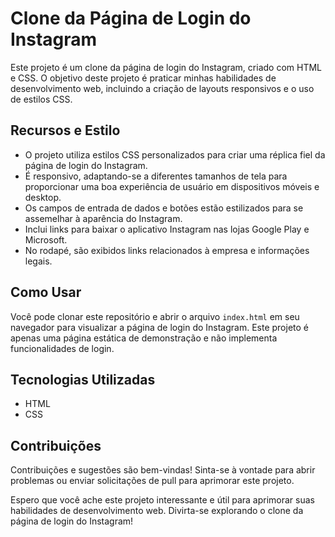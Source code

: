# Clone da Página de Login do Instagram

Este projeto é um clone da página de login do Instagram, criado com HTML e CSS. O objetivo deste projeto é praticar minhas habilidades de desenvolvimento web, incluindo a criação de layouts responsivos e o uso de estilos CSS.

## Recursos e Estilo

- O projeto utiliza estilos CSS personalizados para criar uma réplica fiel da página de login do Instagram.
- É responsivo, adaptando-se a diferentes tamanhos de tela para proporcionar uma boa experiência de usuário em dispositivos móveis e desktop.
- Os campos de entrada de dados e botões estão estilizados para se assemelhar à aparência do Instagram.
- Inclui links para baixar o aplicativo Instagram nas lojas Google Play e Microsoft.
- No rodapé, são exibidos links relacionados à empresa e informações legais.

## Como Usar

Você pode clonar este repositório e abrir o arquivo `index.html` em seu navegador para visualizar a página de login do Instagram. Este projeto é apenas uma página estática de demonstração e não implementa funcionalidades de login.

## Tecnologias Utilizadas

- HTML
- CSS

## Contribuições

Contribuições e sugestões são bem-vindas! Sinta-se à vontade para abrir problemas ou enviar solicitações de pull para aprimorar este projeto.

Espero que você ache este projeto interessante e útil para aprimorar suas habilidades de desenvolvimento web. Divirta-se explorando o clone da página de login do Instagram!

